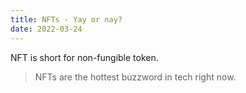 ```yaml
---
title: NFTs - Yay or nay?
date: 2022-03-24
---
```


NFT is short for non-fungible token.

> NFTs are the hottest buzzword in tech right now.
